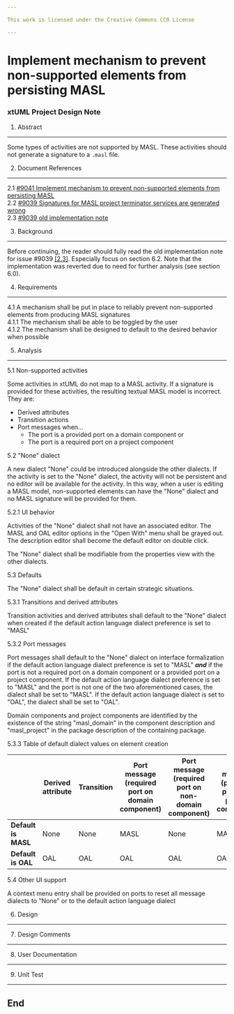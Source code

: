 ```yaml
---

This work is licensed under the Creative Commons CC0 License

---
```


# Implement mechanism to prevent non-supported elements from persisting MASL
### xtUML Project Design Note

1. Abstract
-----------
Some types of activities are not supported by MASL. These activities should not
generate a signature to a `.masl` file.

2. Document References
----------------------
<a id="2.1"></a>2.1 [#9041 Implement mechanism to prevent non-supported elements from persisting MASL](https://support.onefact.net/issues/9041)  
<a id="2.2"></a>2.2 [#9039 Signatures for MASL project terminator services are generated wrong](https://support.onefact.net/issues/9039)  
<a id="2.3"></a>2.3 [#9039 old implementation note](../9039_project_terminator_signatures/9039_project_terminator_signatures_int.md)  

3. Background
-------------
Before continuing, the reader should fully read the old implementation note for
issue #9039 [[2.3]](#2.3). Especially focus on section 6.2. Note that the
implementation was reverted due to need for further analysis (see section 6.0).

4. Requirements
---------------
4.1 A mechanism shall be put in place to reliably prevent non-supported elements
from producing MASL signatures  
4.1.1 The mechanism shall be able to be toggled by the user  
4.1.2 The mechanism shall be designed to default to the desired behavior when
possible  

5. Analysis
-----------

5.1 Non-supported activities

Some activities in xtUML do not map to a MASL activity. If a signature is
provided for these activities, the resulting textual MASL model is incorrect.
They are:  
- Derived attributes  
- Transition actions  
- Port messages when...  
  - The port is a provided port on a domain component or  
  - The port is a required port on a project component  

5.2 "None" dialect

A new dialect "None" could be introduced alongside the other dialects. If the
activity is set to the "None" dialect, the activity will not be persistent and
no editor will be available for the activity. In this way, when a user is
editing a MASL model, non-supported elements can have the "None" dialect and no
MASL signature will be provided for them.

5.2.1 UI behavior

Activities of the "None" dialect shall not have an associated editor. The MASL
and OAL editor options in the "Open With" menu shall be grayed out. The
description editor shall become the default editor on double click.

The "None" dialect shall be modifiable from the properties view with the other
dialects.

5.3 Defaults

The "None" dialect shall be default in certain strategic situations.

5.3.1 Transitions and derived attributes

Transition activities and derived attributes shall default to the "None" dialect
when created if the default action language dialect preference is set to "MASL"

5.3.2 Port messages

Port messages shall default to the "None" dialect on interface formalization if
the default action language dialect preference is set to "MASL" _**and**_ if the
port is not a required port on a domain component or a provided port on a
project component. If the default action language dialect preference is set to
"MASL" and the port is not one of the two aforementioned cases, the dialect
shall be set to "MASL". If the default action language dialect is set to "OAL",
the dialect shall be set to "OAL".

Domain components and project components are identified by the existence of the
string "masl_domain" in the component description and "masl_project" in the
package description of the containing package.

5.3.3 Table of default dialect values on element creation

| | Derived attribute | Transition | Port message (required port on domain component) | Port message (required port on non-domain component) | Port message (provided port on a project component) | Port message (required port on a non-project component) |
| ------------------- | ---- | ---- | ---- | ---- | ---- | ---- |
| **Default is MASL** | None | None | MASL | None | MASL | None |
| **Default is OAL**  | OAL  | OAL  | OAL  | OAL  | OAL  | OAL  |

5.4 Other UI support

A context menu entry shall be provided on ports to reset all message dialects to
"None" or to the default action language dialect

6. Design
---------

7. Design Comments
------------------

8. User Documentation
---------------------

9. Unit Test
------------

End
---

